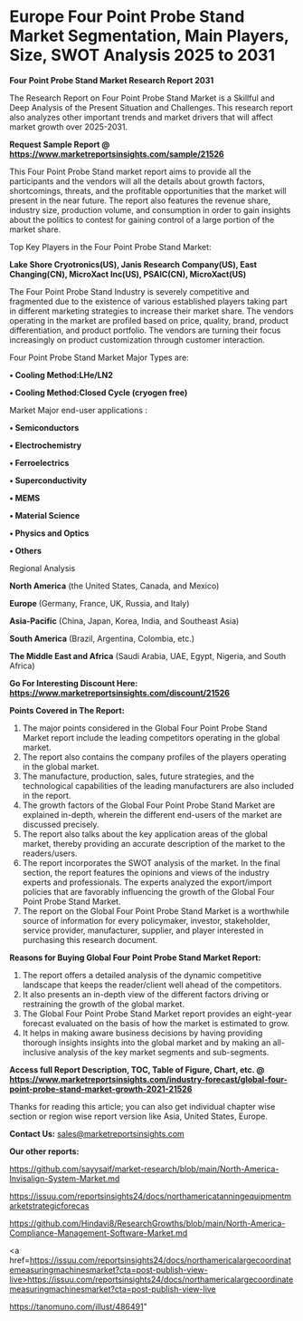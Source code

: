 # Europe Four Point Probe Stand Market Segmentation, Main Players, Size, SWOT Analysis 2025 to 2031

<strong>Four Point Probe Stand Market Research Report 2031</strong>

The Research Report on Four Point Probe Stand Market is a Skillful and Deep Analysis of the Present Situation and Challenges. This research report also analyzes other important trends and market drivers that will affect market growth over 2025-2031.

<strong>Request Sample Report @ <a href=https://www.marketreportsinsights.com/sample/21526>https://www.marketreportsinsights.com/sample/21526</a></strong>

This Four Point Probe Stand market report aims to provide all the participants and the vendors will all the details about growth factors, shortcomings, threats, and the profitable opportunities that the market will present in the near future. The report also features the revenue share, industry size, production volume, and consumption in order to gain insights about the politics to contest for gaining control of a large portion of the market share.

Top Key Players in the Four Point Probe Stand Market:

<strong>Lake Shore Cryotronics(US), Janis Research Company(US), East Changing(CN), MicroXact Inc(US), PSAIC(CN), MicroXact(US)</strong>

The Four Point Probe Stand Industry is severely competitive and fragmented due to the existence of various established players taking part in different marketing strategies to increase their market share. The vendors operating in the market are profiled based on price, quality, brand, product differentiation, and product portfolio. The vendors are turning their focus increasingly on product customization through customer interaction.

Four Point Probe Stand Market Major Types are:

<strong>• Cooling Method:LHe/LN2

• Cooling Method:Closed Cycle (cryogen free)</strong>

Market Major end-user applications :

<strong>• Semiconductors

• Electrochemistry

• Ferroelectrics

• Superconductivity

• MEMS

• Material Science

• Physics and Optics

• Others</strong>

Regional Analysis

</u><strong><b>North America</b></strong> (the United States, Canada, and Mexico)

<strong><b>Europe </b></strong>(Germany, France, UK, Russia, and Italy)

<strong><b>Asia-Pacific</b></strong> (China, Japan, Korea, India, and Southeast Asia)

<strong><b>South America</b></strong> (Brazil, Argentina, Colombia, etc.)

<strong><b>The Middle East and Africa</b></strong> (Saudi Arabia, UAE, Egypt, Nigeria, and South Africa)

<strong>Go For Interesting Discount Here: <a href=https://www.marketreportsinsights.com/discount/21526>https://www.marketreportsinsights.com/discount/21526</a></strong>

<strong>Points Covered in The Report:</strong>
<ol>
  <li>The major points considered in the Global Four Point Probe Stand Market report include the leading competitors operating in the global market.</li>
  <li>The report also contains the company profiles of the players operating in the global market.</li>
  <li>The manufacture, production, sales, future strategies, and the technological capabilities of the leading manufacturers are also included in the report.</li>
  <li>The growth factors of the Global Four Point Probe Stand Market are explained in-depth, wherein the different end-users of the market are discussed precisely.</li>
  <li>The report also talks about the key application areas of the global market, thereby providing an accurate description of the market to the readers/users.</li>
  <li>The report incorporates the SWOT analysis of the market. In the final section, the report features the opinions and views of the industry experts and professionals. The experts analyzed the export/import policies that are favorably influencing the growth of the Global Four Point Probe Stand Market.</li>
  <li>The report on the Global Four Point Probe Stand Market is a worthwhile source of information for every policymaker, investor, stakeholder, service provider, manufacturer, supplier, and player interested in purchasing this research document.</li>
</ol>
<strong>Reasons for Buying Global Four Point Probe Stand Market Report:</strong>

<ol>
  <li>The report offers a detailed analysis of the dynamic competitive landscape that keeps the reader/client well ahead of the competitors.</li>
  <li>It also presents an in-depth view of the different factors driving or restraining the growth of the global market.</li>
  <li>The Global Four Point Probe Stand Market report provides an eight-year forecast evaluated on the basis of how the market is estimated to grow.</li>
  <li>It helps in making aware business decisions by having providing thorough insights insights into the global market and by making an all-inclusive analysis of the key market segments and sub-segments.</li>
</ol>
<strong>Access full Report Description, TOC, Table of Figure, Chart, etc. @ <a href=https://www.marketreportsinsights.com/industry-forecast/global-four-point-probe-stand-market-growth-2021-21526>https://www.marketreportsinsights.com/industry-forecast/global-four-point-probe-stand-market-growth-2021-21526</a></strong>


Thanks for reading this article; you can also get individual chapter wise section or region wise report version like Asia, United States, Europe.

<strong>Contact Us:</strong>
sales@marketreportsinsights.com

<strong>Our other reports:</strong>

<a href=https://github.com/sayysaif/market-research/blob/main/North-America-Invisalign-System-Market.md>https://github.com/sayysaif/market-research/blob/main/North-America-Invisalign-System-Market.md</a>

<a href=https://issuu.com/reportsinsights24/docs/northamericatanningequipmentmarketstrategicforecas>https://issuu.com/reportsinsights24/docs/northamericatanningequipmentmarketstrategicforecas</a>

<a href=https://github.com/Hindavi8/ResearchGrowths/blob/main/North-America-Compliance-Management-Software-Market.md>https://github.com/Hindavi8/ResearchGrowths/blob/main/North-America-Compliance-Management-Software-Market.md</a>

<a href=https://issuu.com/reportsinsights24/docs/northamericalargecoordinatemeasuringmachinesmarket?cta=post-publish-view-live>https://issuu.com/reportsinsights24/docs/northamericalargecoordinatemeasuringmachinesmarket?cta=post-publish-view-live</a>

<a href=https://tanomuno.com/illust/486491>https://tanomuno.com/illust/486491</a>"
